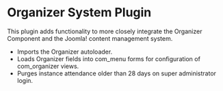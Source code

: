 # Organizer System Plugin
This plugin adds functionality to more closely integrate the Organizer Component and the Joomla! content management system.

* Imports the Organizer autoloader.
* Loads Organizer fields into com_menu forms for configuration of com_organizer views.
* Purges instance attendance older than 28 days on super administrator login.